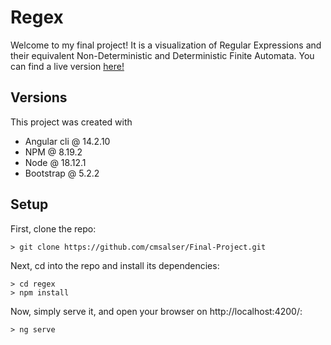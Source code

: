 # Regex

Welcome to my final project! It is a visualization of Regular Expressions and their equivalent Non-Deterministic and Deterministic Finite Automata.
You can find a live version [here!](https://cmsalser.github.io/Final-Project/)

## Versions

This project was created with 
- Angular cli @ 14.2.10
- NPM @ 8.19.2
- Node @ 18.12.1
- Bootstrap @ 5.2.2

## Setup

First, clone the repo:
```shell
> git clone https://github.com/cmsalser/Final-Project.git
```

Next, cd into the repo and install its dependencies:
```shell
> cd regex
> npm install
```

Now, simply serve it, and open your browser on http://localhost:4200/:
```shell
> ng serve
```
